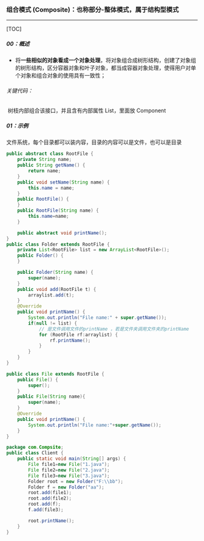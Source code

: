 ### 组合模式 (Composite)：也称部分-整体模式，属于结构型模式

------

[TOC]

##### 00：概述

- 将**一些相似的对象看成一个对象处理**，将对象组合成树形结构，创建了对象组的树形结构，区分容器对象和叶子对象，都当成容器对象处理，使得用户对单个对象和组合对象的使用具有一致性；

###### 关键代码：

​	树枝内部组合该接口，并且含有内部属性 List，里面放 Component

##### 01：示例

文件系统，每个目录都可以装内容，目录的内容可以是文件，也可以是目录

```java
public abstract class RootFile {
    private String name;
    public String getName() {
        return name;
    }
    public void setName(String name) {
        this.name = name;
    }
    public RootFile() {
    }
    public RootFile(String name) {
        this.name=name;
    }

    public abstract void printName();
}
public class Folder extends RootFile {
    private List<RootFile> list = new ArrayList<RootFile>();
    public Folder() {
    }

    public Folder(String name) {
        super(name);
    }
    public void add(RootFile t) {
        arraylist.add(t);
    }
    @Override
    public void printName() {
        System.out.println("File name:" + super.getName());
        if(null != list) {
            // 是文件调用文件的printName ，若是文件夹调用文件夹的printName
            for (RootFile rf:arraylist) {
                rf.printName();
            }
        }
    }
}

public class File extends RootFile {
    public File() {
        super();
    }
    public File(String name){
        super(name);
    }
    @Override
    public void printName() {
        System.out.println("File name:"+super.getName());
    }
}

package com.Compsite;
public class Client {
    public static void main(String[] args) {
        File file1=new File("1.java");
        File file2=new File("2.java");
        File file3=new File("3.java");
        Folder root = new Folder("F:\\bb");
        Folder f = new Folder("aa");
        root.add(file1);
        root.add(file2);
        root.add(f);
        f.add(file3);

        root.printName();
    }
}
```